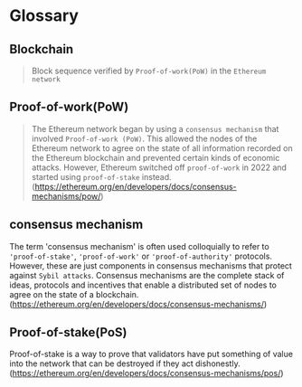 # Glossary
## Blockchain
> Block sequence verified by `Proof-of-work(PoW)` in the `Ethereum network`

## Proof-of-work(PoW)
> The Ethereum network began by using a `consensus mechanism` that involved `Proof-of-work (PoW)`. This allowed the nodes of the Ethereum network to agree on the state of all information recorded on the Ethereum blockchain and prevented certain kinds of economic attacks. However, Ethereum switched off `proof-of-work` in 2022 and started using `proof-of-stake` instead.
(https://ethereum.org/en/developers/docs/consensus-mechanisms/pow/)

## consensus mechanism 
The term 'consensus mechanism' is often used colloquially to refer to `'proof-of-stake'`, `'proof-of-work'` or `'proof-of-authority'` protocols. However, these are just components in consensus mechanisms that protect against `Sybil attacks`. Consensus mechanisms are the complete stack of ideas, protocols and incentives that enable a distributed set of nodes to agree on the state of a blockchain.
(https://ethereum.org/en/developers/docs/consensus-mechanisms/)

## Proof-of-stake(PoS)
Proof-of-stake is a way to prove that validators have put something of value into the network that can be destroyed if they act dishonestly.
(https://ethereum.org/en/developers/docs/consensus-mechanisms/pos/)



